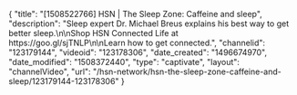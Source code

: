 {
    "title": "[1508522766] HSN | The Sleep Zone: Caffeine and sleep",
    "description": "Sleep expert Dr. Michael Breus explains his best way to get better sleep.\n\nShop HSN Connected Life at https:\/\/goo.gl\/sjTNLP\n\nLearn how to get connected.",
    "channelid": "123179144",
    "videoid": "123178306",
    "date_created": "1496674970",
    "date_modified": "1508372440",
    "type": "captivate",
    "layout": "channelVideo",
    "url": "\/hsn-network\/hsn-the-sleep-zone-caffeine-and-sleep\/123179144-123178306"
}